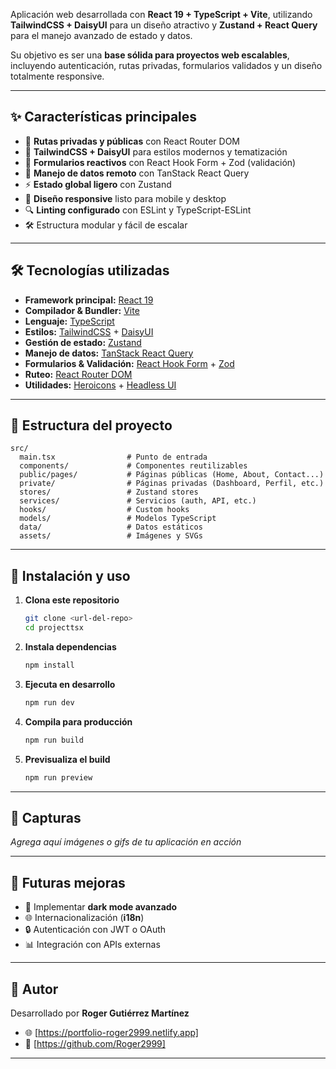 Aplicación web desarrollada con **React 19 + TypeScript + Vite**, utilizando **TailwindCSS + DaisyUI** para un diseño atractivo y **Zustand + React Query** para el manejo avanzado de estado y datos.

Su objetivo es ser una **base sólida para proyectos web escalables**, incluyendo autenticación, rutas privadas, formularios validados y un diseño totalmente responsive.

---

## ✨ Características principales

- 🔑 **Rutas privadas y públicas** con React Router DOM
- 🎨 **TailwindCSS + DaisyUI** para estilos modernos y tematización
- 📝 **Formularios reactivos** con React Hook Form + Zod (validación)
- 📡 **Manejo de datos remoto** con TanStack React Query
- ⚡ **Estado global ligero** con Zustand
- 📱 **Diseño responsive** listo para mobile y desktop
- 🔍 **Linting configurado** con ESLint y TypeScript-ESLint
- 🛠️ Estructura modular y fácil de escalar

---

## 🛠️ Tecnologías utilizadas

- **Framework principal:** [React 19](https://react.dev/)
- **Compilador & Bundler:** [Vite](https://vitejs.dev/)
- **Lenguaje:** [TypeScript](https://www.typescriptlang.org/)
- **Estilos:** [TailwindCSS](https://tailwindcss.com/) + [DaisyUI](https://daisyui.com/)
- **Gestión de estado:** [Zustand](https://zustand-demo.pmnd.rs/)
- **Manejo de datos:** [TanStack React Query](https://tanstack.com/query/latest)
- **Formularios & Validación:** [React Hook Form](https://react-hook-form.com/) + [Zod](https://zod.dev/)
- **Ruteo:** [React Router DOM](https://reactrouter.com/)
- **Utilidades:** [Heroicons](https://heroicons.com/) + [Headless UI](https://headlessui.dev/)

---

## 📂 Estructura del proyecto

```
src/
  main.tsx                # Punto de entrada
  components/             # Componentes reutilizables
  public/pages/           # Páginas públicas (Home, About, Contact...)
  private/                # Páginas privadas (Dashboard, Perfil, etc.)
  stores/                 # Zustand stores
  services/               # Servicios (auth, API, etc.)
  hooks/                  # Custom hooks
  models/                 # Modelos TypeScript
  data/                   # Datos estáticos
  assets/                 # Imágenes y SVGs
```

---

## 🚀 Instalación y uso

1. **Clona este repositorio**

   ```bash
   git clone <url-del-repo>
   cd projecttsx
   ```

2. **Instala dependencias**

   ```bash
   npm install
   ```

3. **Ejecuta en desarrollo**

   ```bash
   npm run dev
   ```

4. **Compila para producción**

   ```bash
   npm run build
   ```

5. **Previsualiza el build**
   ```bash
   npm run preview
   ```

---

## 📸 Capturas

_Agrega aquí imágenes o gifs de tu aplicación en acción_

---

## 🔮 Futuras mejoras

- 🌙 Implementar **dark mode avanzado**
- 🌐 Internacionalización (**i18n**)
- 🔒 Autenticación con JWT o OAuth
- 📊 Integración con APIs externas

---

## 👤 Autor

Desarrollado por **Roger Gutiérrez Martínez**

- 🌐 [https://portfolio-roger2999.netlify.app]
- 🐙 [https://github.com/Roger2999]

---
